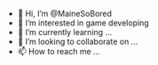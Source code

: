 - 👋 Hi, I’m @MaineSoBored
- 👀 I’m interested in game developing
- 🌱 I’m currently learning ...
- 💞️ I’m looking to collaborate on ...
- 📫 How to reach me ...

<!---
MaineSoBored/MaineSoBored is a ✨ special ✨ repository because its `README.md` (this file) appears on your GitHub profile.
You can click the Preview link to take a look at your changes.
--->
